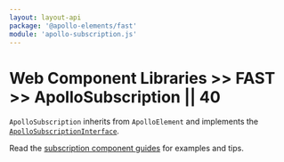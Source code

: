 ```yaml
---
layout: layout-api
package: '@apollo-elements/fast'
module: 'apollo-subscription.js'
---
```

# Web Component Libraries >> FAST >> ApolloSubscription || 40

`ApolloSubscription` inherits from `ApolloElement` and implements the [`ApolloSubscriptionInterface`](/api/core/interfaces/subscription/).

Read the [subscription component guides](../../../../guides/usage/subscriptions/) for examples and tips.
